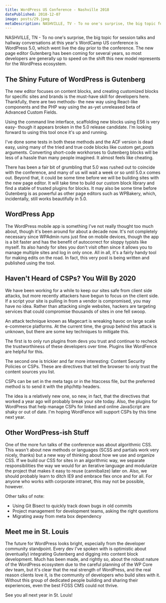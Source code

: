 ```yaml
---
title: WordPress US Conference - Nashville 2018
datePublished: 2018-12-07
image: posts/29.jpeg
metaDescription: NASHVILLE, TV - To no one's surprise, the big topic for session talks and hallway conversations at this year's WordCamp US conference is WordPress 5.0, which a...
---
```


NASHVILLE, TN - To no one's surprise, the big topic for session talks and hallway conversations at this year's WordCamp US conference is WordPress 5.0, which went live the day prior to the conference. The new page editor Gutenberg has been coming for several years, so most developers are generally up to speed on the shift this new model represents for the WordPress ecosystem.

## The Shiny Future of WordPress is Gutenberg

The new editor focuses on content blocks, and creating customized blocks for specific sites and brands is the must-have skill for developers here. Thankfully, there are two methods- the new way using React-like components and the PHP way using the as-yet unreleased beta of Advanced Custom Fields.

Using the command line interface, scaffolding new blocks using ES6 is very easy- though it appears broken in the 5.0 release candidate. I'm looking forward to using this tool once it's up and running.

I've done some tests in both these methods and the ACF version is dead easy, using many of the tried and true code blocks like custom get_posts arguments. Converting short-code workhorses to Gutenberg blocks will be less of a hassle than many people imagined. It almost feels like cheating.

There has been a fair bit of grumbling that 5.0 was rushed out to coincide with the conference, and many of us will wait a week or so until 5.0.x comes out. Beyond that, it could be some time before we will be building sites with the new page editor. It will take time to build our custom block library and find a stable of trusted plugins for blocks. It may also be some time before Gutenberg is as powerful as other page editors such as WPBakery, which, incidentally, still works beautifully in 5.0.

## WordPress App

The WordPress mobile app is something I've not really thought too much about, though it's been around for about a decade now. It's not completely necessary since WPAdmin runs just fine on mobile devices, though the app is a bit faster and has the benefit of autocorrect for sloppy typists like myself. Its also handy for sites you don't visit often since it allows you to manage multiple sites and log in only once. All in all, it's a fairly handy tool for making edits on the road. In fact, this very post is being written and published using the tool.

## Haven't Heard of CSPs? You Will By 2020

We have been working for a while to keep our sites safe from client side attacks, but more recently attackers have begun to focus on the client side. If a script your site is pulling in from a vendor is compromised, you may have no idea. Rather than attacking single websites, hackers are targeting services that could compromise thousands of sites in one fell swoop.

An attack technique known as Magecart is wreaking havoc on large scale e-commerce platforms. At the current time, the group behind this attack is unknown, but there are some key techniques to mitigate this.

The first is to only run plugins from devs you trust and continue to recheck the trustworthiness of these developers over time. Plugins like WordFence are helpful for this.

The second one is trickier and far more interesting: Content Security Policies or CSPs. These are directives that tell the browser to only trust the content sources you list.

CSPs can be set in the meta tags or in the htaccess file, but the preferred method is to send it with the php/http headers.

The idea is a relatively new one, so new, in fact, that the directives that worked a year ago will probably break your site today. Also, the plugins for WordPress that help manage CSPs for linked and online JavaScript are shaky or out of date. I'm hoping WordFence will support CSPs by this time next year.

## Other WordPress-ish Stuff

One of the more fun talks of the conference was about algorithmic CSS. This wasn't about new methods or languages (SCSS and partials work very nicely, thanks) but a new way of thinking about how we use and organize CSS. If we build our CSS for sites in an algorithmic way, we separate responsibilities the way we would for an iterative language and modularize the project that makes it easy to reuse (cannibalize) later on. Also, we should probably learn to ditch IE9 and embrace flex once and for all. For anyone who works with corporate intranet, this may not be possible, however.

Other talks of note:

- Using Git Bisect to quickly track down bugs in old commits
- Project management for development teams, asking the right questions
- Migrating away from meta box dependency

## Meet me in St. Louis

The future for WordPress looks bright, especially from the developer community standpoint. Every dev I've spoken with is optimistic about (eventually) integrating Gutenberg and digging into content block development. Much has been made, and rightly so, about the robust nature of the WordPress ecosystem due to the careful planning of the WP Core dev team, but it's clear that the real strength of WordPress, and the real reason clients love it, is the community of developers who build sites with it. Without this group of dedicated people building and sharing their experiences, even the best FOSS CMS could not thrive.

See you all next year in St. Louis!
